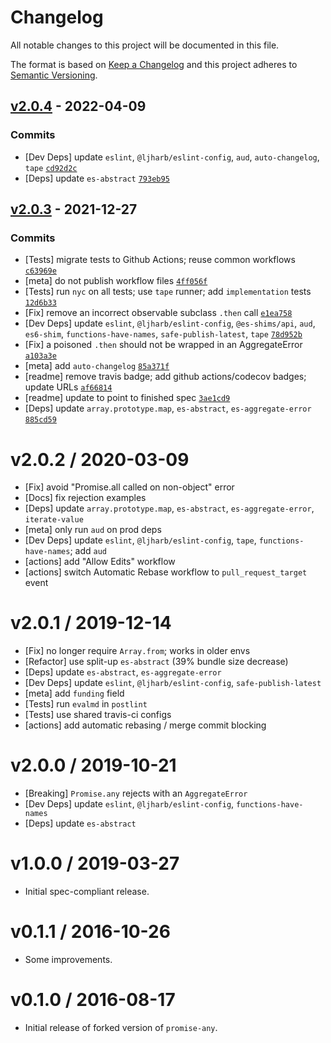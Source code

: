 # Changelog

All notable changes to this project will be documented in this file.

The format is based on [Keep a Changelog](https://keepachangelog.com/en/1.0.0/)
and this project adheres to [Semantic Versioning](https://semver.org/spec/v2.0.0.html).

## [v2.0.4](https://github.com/es-shims/Promise.any/compare/v2.0.3...v2.0.4) - 2022-04-09

### Commits

- [Dev Deps] update `eslint`, `@ljharb/eslint-config`, `aud`, `auto-changelog`, `tape` [`cd92d2c`](https://github.com/es-shims/Promise.any/commit/cd92d2cbdd9b590063f49a24dfaaae34b16ffd47)
- [Deps] update `es-abstract` [`793eb95`](https://github.com/es-shims/Promise.any/commit/793eb95ac43def5ad44bcf814e83d649cd9e0555)

## [v2.0.3](https://github.com/es-shims/Promise.any/compare/v2.0.2...v2.0.3) - 2021-12-27

### Commits

- [Tests] migrate tests to Github Actions; reuse common workflows [`c63969e`](https://github.com/es-shims/Promise.any/commit/c63969e02b2d67a1e911f7bf1e42f20d9d0c2b1d)
- [meta] do not publish workflow files [`4ff056f`](https://github.com/es-shims/Promise.any/commit/4ff056feb0710f962008645babf0461de6379bc5)
- [Tests] run `nyc` on all tests; use `tape` runner; add `implementation` tests [`12d6b33`](https://github.com/es-shims/Promise.any/commit/12d6b330d0ec8818e3485476db2ee613af83a212)
- [Fix] remove an incorrect observable subclass `.then` call [`e1ea758`](https://github.com/es-shims/Promise.any/commit/e1ea7587f44bf62a441ce4ddf5e792df18ba9bb0)
- [Dev Deps] update `eslint`, `@ljharb/eslint-config`, `@es-shims/api`, `aud`, `es6-shim`, `functions-have-names`, `safe-publish-latest`, `tape` [`78d952b`](https://github.com/es-shims/Promise.any/commit/78d952b471459029830d66e28aed8b6c2aa4c8a6)
- [Fix] a poisoned `.then` should not be wrapped in an AggregateError [`a103a3e`](https://github.com/es-shims/Promise.any/commit/a103a3ef713c3b15245a11d8fda832246118012e)
- [meta] add `auto-changelog` [`85a371f`](https://github.com/es-shims/Promise.any/commit/85a371f9f40f2b60dc6db5619f46d3041a20dc36)
- [readme] remove travis badge; add github actions/codecov badges; update URLs [`af66814`](https://github.com/es-shims/Promise.any/commit/af668149cd90f8570fc3098324d86c32f4233c87)
- [readme] update to point to finished spec [`3ae1cd9`](https://github.com/es-shims/Promise.any/commit/3ae1cd935b572e0e357ab275aa1c24733474ca21)
- [Deps] update `array.prototype.map`, `es-abstract`, `es-aggregate-error` [`885cd59`](https://github.com/es-shims/Promise.any/commit/885cd5905d90ca14a6b9a0597ac8a4590824ef28)

<!-- auto-changelog-above -->
v2.0.2 / 2020-03-09
=================
  * [Fix] avoid "Promise.all called on non-object" error
  * [Docs] fix rejection examples
  * [Deps] update `array.prototype.map`, `es-abstract`, `es-aggregate-error`, `iterate-value`
  * [meta] only run `aud` on prod deps
  * [Dev Deps] update `eslint`, `@ljharb/eslint-config`, `tape`, `functions-have-names`; add `aud`
  * [actions] add "Allow Edits" workflow
  * [actions] switch Automatic Rebase workflow to `pull_request_target` event

v2.0.1 / 2019-12-14
=================
  * [Fix] no longer require `Array.from`; works in older envs
  * [Refactor] use split-up `es-abstract` (39% bundle size decrease)
  * [Deps] update `es-abstract`, `es-aggregate-error`
  * [Dev Deps] update `eslint`, `@ljharb/eslint-config`, `safe-publish-latest`
  * [meta] add `funding` field
  * [Tests] run `evalmd` in `postlint`
  * [Tests] use shared travis-ci configs
  * [actions] add automatic rebasing / merge commit blocking

v2.0.0 / 2019-10-21
=================
  * [Breaking] `Promise.any` rejects with an `AggregateError`
  * [Dev Deps] update `eslint`, `@ljharb/eslint-config`, `functions-have-names`
  * [Deps] update `es-abstract`

v1.0.0 / 2019-03-27
=================
  * Initial spec-compliant release.

v0.1.1 / 2016-10-26
=================
  * Some improvements.

v0.1.0 / 2016-08-17
=================
  * Initial release of forked version of `promise-any`.
